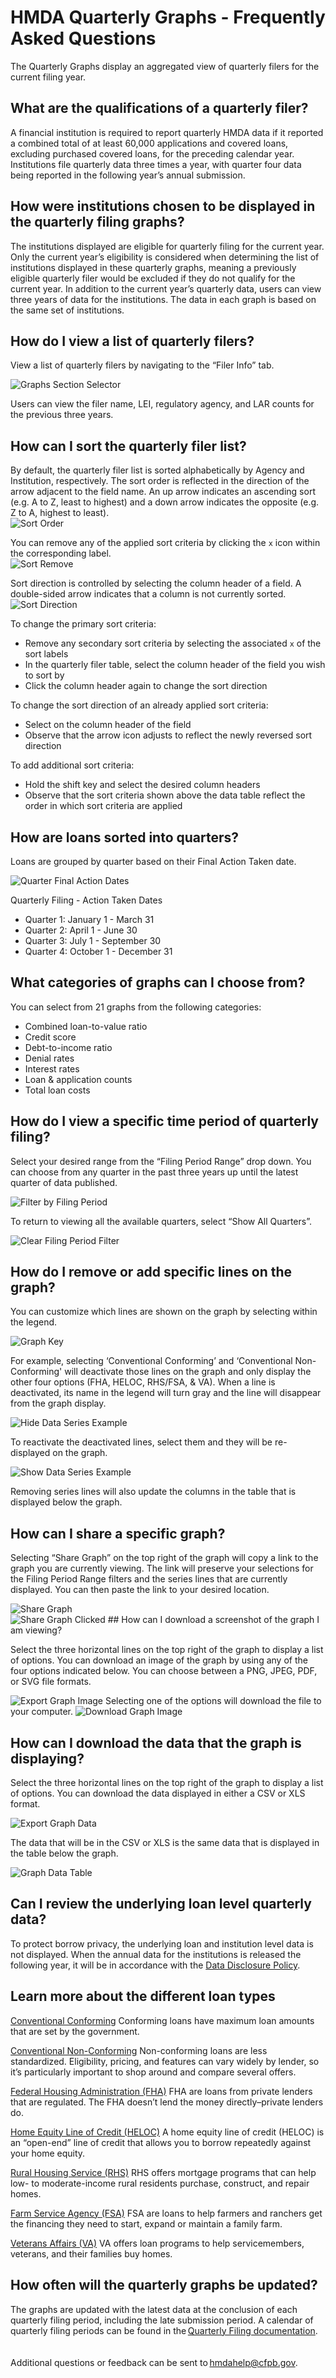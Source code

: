 # HMDA Quarterly Graphs - Frequently Asked Questions 

The Quarterly Graphs display an aggregated view of quarterly filers for the current filing year.  

## What are the qualifications of a quarterly filer? 

A financial institution is required to report quarterly HMDA data if it reported a combined total of at least 60,000 applications and covered loans, excluding purchased covered loans, for the preceding calendar year. Institutions file quarterly data three times a year, with quarter four data being reported in the following year’s annual submission. 

## How were institutions chosen to be displayed in the quarterly filing graphs? 

The institutions displayed are eligible for quarterly filing for the current year. Only the current year’s eligibility is considered when determining the list of institutions displayed in these quarterly graphs, meaning a previously eligible quarterly filer would be excluded if they do not qualify for the current year. In addition to the current year’s quarterly data, users can view three years of data for the institutions. The data in each graph is based on the same set of institutions.   

## How do I view a list of quarterly filers? 

View a list of quarterly filers by navigating to the “Filer Info” tab.  

<img alt='Graphs Section Selector' className='widthOriginal' src='https://raw.githubusercontent.com/cfpb/hmda-frontend/master/src/documentation/markdown/images/graphs/section-selector.png'>
 
Users can view the filer name, LEI, regulatory agency, and LAR counts for the previous three years. 
 
## How can I sort the quarterly filer list?  

By default, the quarterly filer list is sorted alphabetically by Agency and Institution, respectively. The sort order is reflected in the direction of the arrow adjacent to the field name. An up arrow indicates an ascending sort (e.g. A to Z, least to highest) and a down arrow indicates the opposite (e.g. Z to A, highest to least).
<br/>
<img alt='Sort Order' className='widthOriginal' src='https://raw.githubusercontent.com/cfpb/hmda-frontend/master/src/documentation/markdown/images/graphs/sort-1-order.png'>

 
You can remove any of the applied sort criteria by clicking the `x` icon within the corresponding label.
<br/>
<img alt='Sort Remove' className='widthOriginal' src='https://raw.githubusercontent.com/cfpb/hmda-frontend/master/src/documentation/markdown/images/graphs/sort-2-remove.png'>

Sort direction is controlled by selecting the column header of a field. A double-sided arrow indicates that a column is not currently sorted.
<br/>
<img alt='Sort Direction' src='https://raw.githubusercontent.com/cfpb/hmda-frontend/master/src/documentation/markdown/images/graphs/sort-3-direction.png'>

To change the primary sort criteria:

- Remove any secondary sort criteria by selecting the associated `x` of the sort labels
- In the quarterly filer table, select the column header of the field you wish to sort by
- Click the column header again to change the sort direction

To change the sort direction of an already applied sort criteria:

- Select on the column header of the field 
- Observe that the arrow icon adjusts to reflect the newly reversed sort direction

To add additional sort criteria:

- Hold the shift key and select the desired column headers
- Observe that the sort criteria shown above the data table reflect the order in which sort criteria are applied
 

## How are loans sorted into quarters? 

Loans are grouped by quarter based on their Final Action Taken date. 

![Quarter Final Action Dates](https://raw.githubusercontent.com/cfpb/hmda-frontend/master/src/documentation/markdown/images/graphs/quarter-final-action-dates.png)

Quarterly Filing - Action Taken Dates 

- Quarter 1: January 1 - March 31 
- Quarter 2: April 1 - June 30 
- Quarter 3: July 1 - September 30 
- Quarter 4: October 1 - December 31

## What categories of graphs can I choose from? 

You can select from 21 graphs from the following categories: 

- Combined loan-to-value ratio 
- Credit score 
- Debt-to-income ratio 
- Denial rates 
- Interest rates  
- Loan & application counts 
- Total loan costs

## How do I view a specific time period of quarterly filing? 

Select your desired range from the “Filing Period Range” drop down. You can choose from any quarter in the past three years up until the latest quarter of data published. 

![Filter by Filing Period](https://raw.githubusercontent.com/cfpb/hmda-frontend/master/src/documentation/markdown/images/graphs/period-filter-1.png)

To return to viewing all the available quarters, select “Show All Quarters”. 

![Clear Filing Period Filter](https://raw.githubusercontent.com/cfpb/hmda-frontend/master/src/documentation/markdown/images/graphs/period-filter-2.png)
 
## How do I remove or add specific lines on the graph? 

You can customize which lines are shown on the graph by selecting within the legend.

![Graph Key](https://raw.githubusercontent.com/cfpb/hmda-frontend/master/src/documentation/markdown/images/graphs/series-selector-1.png)

For example, selecting ‘Conventional Conforming’ and ‘Conventional Non-Conforming' will deactivate those lines on the graph and only display the other four options (FHA, HELOC, RHS/FSA, & VA). When a line is deactivated, its name in the legend will turn gray and the line will disappear from the graph display. 

![Hide Data Series Example](https://raw.githubusercontent.com/cfpb/hmda-frontend/master/src/documentation/markdown/images/graphs/series-selector-2.png)

To reactivate the deactivated lines, select them and they will be re-displayed on the graph. 

![Show Data Series Example](https://raw.githubusercontent.com/cfpb/hmda-frontend/master/src/documentation/markdown/images/graphs/series-selector-3.png)

Removing series lines will also update the columns in the table that is displayed below the graph. 

## How can I share a specific graph? 

Selecting “Share Graph” on the top right of the graph will copy a link to the graph you are currently viewing. The link will preserve your selections for the Filing Period Range filters and the series lines that are currently displayed. You can then paste the link to your desired location.  

<img alt='Share Graph' className='widthOriginal' src='https://raw.githubusercontent.com/cfpb/hmda-frontend/master/src/documentation/markdown/images/graphs/share-graph-1.png'>
<br/>
<img alt='Share Graph Clicked' className='widthOriginal' src='https://raw.githubusercontent.com/cfpb/hmda-frontend/master/src/documentation/markdown/images/graphs/share-graph-2.png'>
## How can I download a screenshot of the graph I am viewing? 

Select the three horizontal lines on the top right of the graph to display a list of options. You can download an image of the graph by using any of the four options indicated below. You can choose between a PNG, JPEG, PDF, or SVG file formats. 

<img alt='Export Graph Image' className='widthOriginal' src='https://raw.githubusercontent.com/cfpb/hmda-frontend/master/src/documentation/markdown/images/graphs/export-image-1.png'>
Selecting one of the options will download the file to your computer. 

<img alt='Download Graph Image' className='widthOriginal' src='https://raw.githubusercontent.com/cfpb/hmda-frontend/master/src/documentation/markdown/images/graphs/export-image-2.png'>

## How can I download the data that the graph is displaying? 

Select the three horizontal lines on the top right of the graph to display a list of options. You can download the data displayed in either a CSV or XLS format.  

<img alt='Export Graph Data' className='widthOriginal' src='https://raw.githubusercontent.com/cfpb/hmda-frontend/master/src/documentation/markdown/images/graphs/export-data-1.png'>

The data that will be in the CSV or XLS is the same data that is displayed in the table below the graph. 

<img alt='Graph Data Table' className='widthOriginal' src='https://raw.githubusercontent.com/cfpb/hmda-frontend/master/src/documentation/markdown/images/graphs/export-data-2.png'>
 
## Can I review the underlying loan level quarterly data? 

To protect borrow privacy, the underlying loan and institution level data is not displayed. When the annual data for the institutions is released the following year, it will be in accordance with the [Data Disclosure Policy](https://files.consumerfinance.gov/f/documents/HMDA_Data_Disclosure_Policy_Guidance.Executive_Summary.FINAL.12212018.pdf). 

## Learn more about the different loan types

<a href="https://www.consumerfinance.gov/owning-a-home/loan-options/conventional-loans/" target="_blank">Conventional Conforming</a>
Conforming loans have maximum loan amounts that are set by the government.

<a href="https://www.consumerfinance.gov/owning-a-home/loan-options/conventional-loans/" target="_blank">Conventional Non-Conforming</a>
Non-conforming loans are less standardized. Eligibility, pricing, and features can vary widely by lender, so it’s particularly important to shop around and compare several offers.

<a href="https://www.consumerfinance.gov/owning-a-home/loan-options/fha-loans/" target="_blank">Federal Housing Administration (FHA)</a>
FHA are loans from private lenders that are regulated. The FHA doesn’t lend the money directly–private lenders do.

<a href="https://www.consumerfinance.gov/ask-cfpb/my-lender-offered-me-a-home-equity-line-of-credit-heloc-what-is-a-heloc-en-107/?_gl=1*922b9v*_ga*MTQ3Njg0MzQyOS4xNjY2MDE5NDc5*_ga_DBYJL30CHS*MTY2NjAyMjE2My4yLjEuMTY2NjAyMjg0OC4wLjAuMA.." target="_blank">Home Equity Line of Credit (HELOC)</a>
A home equity line of credit (HELOC) is an “open-end” line of credit that allows you to borrow repeatedly against your home equity.

<a href="https://www.consumerfinance.gov/ask-cfpb/what-is-a-usda-rural-housing-service-loan-en-114/" target="_blank">Rural Housing Service (RHS)</a>
RHS offers mortgage programs that can help low- to moderate-income rural residents purchase, construct, and repair homes.

<a href="https://www.fsa.usda.gov/programs-and-services/farm-loan-programs/index" target="_blank">Farm Service Agency (FSA)</a>
FSA are loans to help farmers and ranchers get the financing they need to start, expand or maintain a family farm.

<a href="https://www.consumerfinance.gov/ask-cfpb/what-is-a-va-loan-en-113/" target="_blank">Veterans Affairs (VA)</a>
VA offers loan programs to help servicemembers, veterans, and their families buy homes.

## How often will the quarterly graphs be updated? 

The graphs are updated with the latest data at the conclusion of each quarterly filing period, including the late submission period. A calendar of quarterly filing periods can be found in the [Quarterly Filing documentation](https://ffiec.cfpb.gov/documentation/2022/quarterly-filing-dates/). 
<br/>
<br/>
<br/>
Additional questions or feedback can be sent to <a href="mailto:hmdahelp@cfpb.gov">hmdahelp@cfpb.gov</a>. 